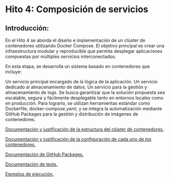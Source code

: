 # Hito 4: Composición de servicios
## Introducción:
En el Hito 4 se aborda el diseño e implementación de un clúster de contenedores utilizando Docker Compose. El objetivo principal es crear una infraestructura modular y reproducible que permita desplegar aplicaciones compuestas por múltiples servicios interconectados.

En esta etapa, se desarrolla un sistema basado en contenedores que incluye:

Un servicio principal encargado de la lógica de la aplicación.
Un servicio dedicado al almacenamiento de datos.
Un servicio para la gestión y almacenamiento de logs.
Se busca garantizar que la solución propuesta sea escalable, segura y fácilmente desplegable tanto en entornos locales como en producción. Para lograrlo, se utilizan herramientas estándar como Dockerfile, docker-compose.yaml, y se integra la automatización mediante GitHub Packages para la gestión y distribución de imágenes de contenedores.


[Documentación y justificación de la estructura del clúster de contenedores.](DocuInfraestructura.md)

[Documentación y justificación de la configuración de cada uno de los contenedores.](DocuContenedores.md)

[Documentación de GitHub Packages.](DocuGithubPackages.md)

[Documentación de tests.](DocuTests.md)

[Ejemplos de ejecución.](ArtigowDockerExec.md)
